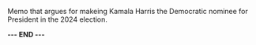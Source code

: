 
Memo that argues for makeing Kamala Harris the Democratic nominee for
President in the 2024 election.

**--- END ---**


